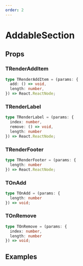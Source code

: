 ```yaml
---
order: 2
---
```


# AddableSection

## Props

<API src="../../src/AddableSection/index.tsx" hideTitle></API>


### TRenderAddItem

```typescript
type TRenderAddItem = (params: {
  add: () => void,
  length: number,
}) => React.ReactNode;
```

### TRenderLabel

```typescript
type TRenderLabel = (params: {
  index: number,
  remove: () => void,
  length: number
}) => React.ReactNode;
```

### TRenderFooter

```typescript
type TRenderFooter = (params: {
  length: number
}) => React.ReactNode;
```

### TOnAdd

```typescript
type TOnAdd = (params: {
  length: number
}) => void;
```

### TOnRemove

```typescript
type TOnRemove = (params: {
  index: number,
  length: number
}) => void;
```

## Examples

<code src="./demos/AddableSection.tsx"></code>
